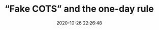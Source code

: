 ---
date: 2020-10-26 22:26:48
link:
  source: pocket
  source_url: https://getpocket.com
  text: “Fake COTS” and the one-day rule
  url: https://sboots.ca/2020/09/16/fake-cots-and-the-one-day-rule/?s=09
source: pocket
syndicated:
- type: pocket
  url: https://sboots.ca/2020/09/16/fake-cots-and-the-one-day-rule/?s=09
- type: mastodon
  url: https://mastodon.technology/users/roytang/statuses/105103452910080474
- type: twitter
  url: https://twitter.com/roytang/statuses/1320855298609799171/
title: “Fake COTS” and the one-day rule
---